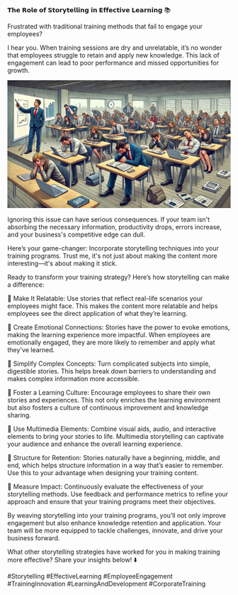 𝗧𝗵𝗲 𝗥𝗼𝗹𝗲 𝗼𝗳 𝗦𝘁𝗼𝗿𝘆𝘁𝗲𝗹𝗹𝗶𝗻𝗴 𝗶𝗻 𝗘𝗳𝗳𝗲𝗰𝘁𝗶𝘃𝗲 𝗟𝗲𝗮𝗿𝗻𝗶𝗻𝗴 📚

Frustrated with traditional training methods that fail to engage your employees?

I hear you. When training sessions are dry and unrelatable, it’s no wonder that employees struggle to retain and apply new knowledge. This lack of engagement can lead to poor performance and missed opportunities for growth.

![storytelling](./images/030-storytelling.png)

Ignoring this issue can have serious consequences. If your team isn't absorbing the necessary information, productivity drops, errors increase, and your business's competitive edge can dull.

Here’s your game-changer: Incorporate storytelling techniques into your training programs. Trust me, it's not just about making the content more interesting—it's about making it stick.

Ready to transform your training strategy? Here’s how storytelling can make a difference:

📌 Make It Relatable: Use stories that reflect real-life scenarios your employees might face. This makes the content more relatable and helps employees see the direct application of what they’re learning.

📌 Create Emotional Connections: Stories have the power to evoke emotions, making the learning experience more impactful. When employees are emotionally engaged, they are more likely to remember and apply what they've learned.

📌 Simplify Complex Concepts: Turn complicated subjects into simple, digestible stories. This helps break down barriers to understanding and makes complex information more accessible.

📌 Foster a Learning Culture: Encourage employees to share their own stories and experiences. This not only enriches the learning environment but also fosters a culture of continuous improvement and knowledge sharing.

📌 Use Multimedia Elements: Combine visual aids, audio, and interactive elements to bring your stories to life. Multimedia storytelling can captivate your audience and enhance the overall learning experience.

📌 Structure for Retention: Stories naturally have a beginning, middle, and end, which helps structure information in a way that’s easier to remember. Use this to your advantage when designing your training content.

📌 Measure Impact: Continuously evaluate the effectiveness of your storytelling methods. Use feedback and performance metrics to refine your approach and ensure that your training programs meet their objectives.

By weaving storytelling into your training programs, you’ll not only improve engagement but also enhance knowledge retention and application. Your team will be more equipped to tackle challenges, innovate, and drive your business forward.

What other storytelling strategies have worked for you in making training more effective? Share your insights below! ⬇️

#Storytelling #EffectiveLearning #EmployeeEngagement #TrainingInnovation #LearningAndDevelopment #CorporateTraining